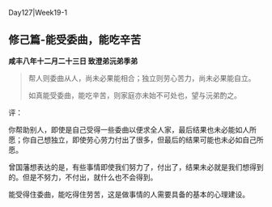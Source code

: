 Day127|Week19-1

## 修己篇-能受委曲，能吃辛苦

**咸丰八年十二月二十三日 致澄弟沅弟季弟**

>帮人则委曲从人，尚未必果能相合；独立则劳心苦力，尚未必果能自立。
>
>如真能受委曲，能吃辛苦，则家庭亦未始不可处也，望与沅弟酌之。

评：

你帮助别人，即使是自己受得一些委曲以便求全人家，最后结果也未必能如人所愿；你自己想独立，即使劳心劳力付出了很多，但最后的结果可能也未必如自己所愿。

曾国藩想表达的是，有些事情即使我们努力了，付出了，结果未必就是我们想得到的。但是不努力，不付出，就什么也不会得到。

能受得住委曲，能吃得住劳苦，这是做事情的人需要具备的基本的心理建设。




